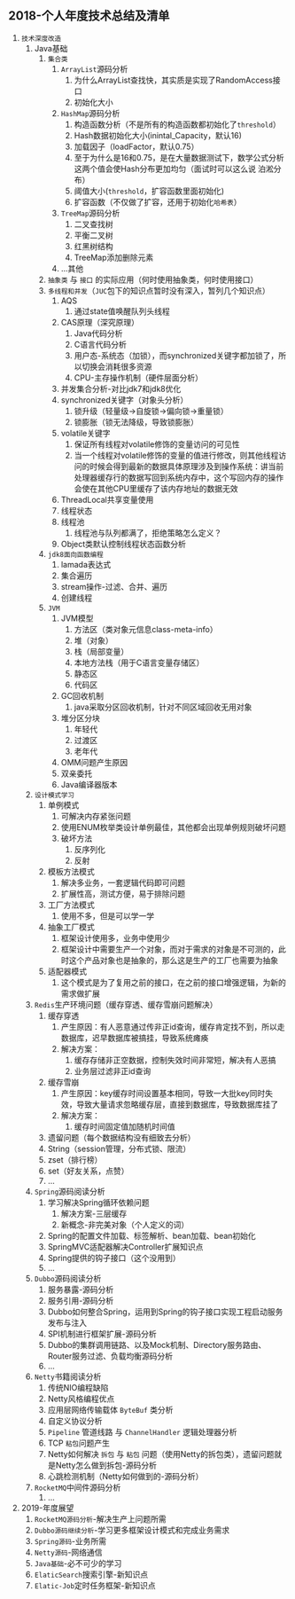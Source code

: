 ## 2018-个人年度技术总结及清单

1. `技术深度改造`
    1. Java基础
        1. `集合类`
            1. `ArrayList`源码分析
                1. 为什么ArrayList查找快，其实质是实现了RandomAccess接口
                2. 初始化大小
            2. `HashMap`源码分析
                1. 构造函数分析（不是所有的构造函数都初始化了`threshold`）
                2. Hash数据初始化大小(inintal_Capacity，默认16)
                3. 加载因子（loadFactor，默认0.75）
                4. 至于为什么是16和0.75，是在大量数据测试下，数学公式分析这两个值会使Hash分布更加均匀（面试时可以这么说 泊淞分布）
                5. 阈值大小(`threshold`，扩容函数里面初始化)
                6. 扩容函数（不仅做了扩容，还用于初始化`哈希表`）
            3. `TreeMap`源码分析
                1. 二叉查找树
                2. 平衡二叉树
                3. 红黑树结构
                4. TreeMap添加删除元素
            4. ...其他
        2. `抽象类` 与 `接口` 的实际应用（何时使用抽象类，何时使用接口）
        3. `多线程和并发`（`JUC`包下的知识点暂时没有深入，暂列几个知识点）
            1. AQS
                1. 通过state值唤醒队列头线程
            2. CAS原理（深究原理）
                1. Java代码分析
                2. C语言代码分析
                3. 用户态-系统态（加锁），而synchronized关键字都加锁了，所以切换会消耗很多资源
                4. CPU-主存操作机制（硬件层面分析）
            3. 并发集合分析-对比jdk7和jdk8优化
            4. synchronized关键字（对象头分析）
                1. 锁升级（轻量级->自旋锁->偏向锁->重量锁）
                2. 锁膨胀（锁无法降级，导致锁膨胀）
            5. volatile关键字
                1. 保证所有线程对volatile修饰的变量访问的可见性
                2.  当一个线程对volatile修饰的变量的值进行修改，则其他线程访问的时候会得到最新的数据具体原理涉及到操作系统：讲当前处理器缓存行的数据写回到系统内存中，这个写回内存的操作会使在其他CPU里缓存了该内存地址的数据无效
            6. ThreadLocal共享变量使用
            7. 线程状态
            8. 线程池
                1. 线程池与队列都满了，拒绝策略怎么定义？
            9. Object类默认控制线程状态函数分析
        4. `jdk8面向函数编程`
            1. lamada表达式
            2. 集合遍历
            3. stream操作-过滤、合并、遍历
            4. 创建线程
        5. `JVM`
            1. JVM模型
                1. 方法区（类对象元信息class-meta-info）
                2. 堆（对象）
                3. 栈（局部变量）
                4. 本地方法栈（用于C语言变量存储区）
                5. 静态区
                6. 代码区
            2. GC回收机制
                1. java采取分区回收机制，针对不同区域回收无用对象
            3. 堆分区分块
                1. 年轻代
                2. 过渡区
                3. 老年代
            4. OMM问题产生原因
            5. 双亲委托
            6. Java编译器版本
    2. `设计模式学习`
        1. 单例模式
            1. 可解决内存紧张问题
            2. 使用ENUM枚举类设计单例最佳，其他都会出现单例规则破坏问题
            3. 破坏方法
                1. 反序列化
                2. 反射
        2. 模板方法模式
            1. 解决多业务，一套逻辑代码即可问题
            2. 扩展性高，测试方便，易于排除问题
        3. 工厂方法模式
            1. 使用不多，但是可以学一学
        4. 抽象工厂模式
            1. 框架设计使用多，业务中使用少
            2. 框架设计中需要生产一个对象，而对于需求的对象是不可测的，此时这个产品对象也是抽象的，那么这是生产的工厂也需要为抽象
        5. 适配器模式
            1. 这个模式是为了复用之前的接口，在之前的接口增强逻辑，为新的需求做扩展
    3. `Redis`生产环境问题（缓存穿透、缓存雪崩问题解决）
        1. 缓存穿透
            1. 产生原因：有人恶意通过传非正id查询，缓存肯定找不到，所以走数据库，迟早数据库被搞挂，导致系统瘫痪
            2. 解决方案：
                1. 缓存存储非正空数据，控制失效时间非常短，解决有人恶搞
                2. 业务层过滤非正id查询
        2. 缓存雪崩
            1. 产生原因：key缓存时间设置基本相同，导致一大批key同时失效，导致大量请求忽略缓存层，直接到数据库，导致数据库挂了
            2. 解决方案：
                1. 缓存时间固定值加随机时间值
        3. 遗留问题（每个数据结构没有细致去分析）
        4. String（session管理，分布式锁、限流）
        5. zset（排行榜）
        6. set（好友关系，点赞）
        7. ...
    4. `Spring`源码阅读分析
        1. 学习解决Spring循环依赖问题
            1. 解决方案-三层缓存
            2. 新概念-非完美对象（个人定义的词）
        2. Spring的配置文件加载、标签解析、bean加载、bean初始化
        3. SpringMVC适配器解决Controller扩展知识点
        4. Spring提供的钩子接口（这个没用到）
        5. ...
    5. `Dubbo`源码阅读分析
        1. 服务暴露-源码分析
        2. 服务引用-源码分析
        3. Dubbo如何整合Spring，运用到Spring的钩子接口实现工程启动服务发布与注入
        4. SPI机制进行框架扩展-源码分析
        5. Dubbo的集群调用链路、以及Mock机制、Directory服务路由、Router服务过滤、负载均衡源码分析
        6. ...
    6. `Netty`书籍阅读分析
        1. 传统NIO编程缺陷
        2. Netty风格编程优点
        3. 应用层网络传输载体 `ByteBuf` 类分析
        4. 自定义协议分析
        5. `Pipeline` 管道线路 与 `ChannelHandler` 逻辑处理器分析
        6. TCP `粘包`问题产生
        7. Netty如何解决 `拆包` 与 `粘包` 问题（使用Netty的拆包类），遗留问题就是Netty怎么做到拆包-源码分析
        8. 心跳检测机制（Netty如何做到的-源码分析）
    7. `RocketMQ`中间件源码分析
        1. ...
2. 2019-年度展望
    1. `RocketMQ源码分析`-解决生产上问题所需
    2. `Dubbo源码继续分析`-学习更多框架设计模式和完成业务需求
    3. `Spring源码`-业务所需
    4. `Netty源码`-网络通信
    5. `Java基础`-必不可少的学习
    6. `ElaticSearch`搜索引擎-新知识点
    7. `Elatic-Job`定时任务框架-新知识点